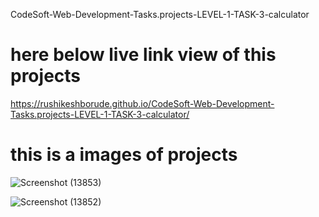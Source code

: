 
CodeSoft-Web-Development-Tasks.projects-LEVEL-1-TASK-3-calculator

# here below live link view of this projects
https://rushikeshborude.github.io/CodeSoft-Web-Development-Tasks.projects-LEVEL-1-TASK-3-calculator/


# this is a images of projects 
![Screenshot (13853)](https://github.com/RushikeshBorude/CodeSoft-Web-Development-Tasks.projects-LEVEL-1-TASK-3-calculator/assets/86228914/2716fe38-b979-4bfb-9d76-4842c8798dfa)



![Screenshot (13852)](https://github.com/RushikeshBorude/CodeSoft-Web-Development-Tasks.projects-LEVEL-1-TASK-3-calculator/assets/86228914/1e744cf6-965d-4357-b9f1-cdd43d2389aa)
